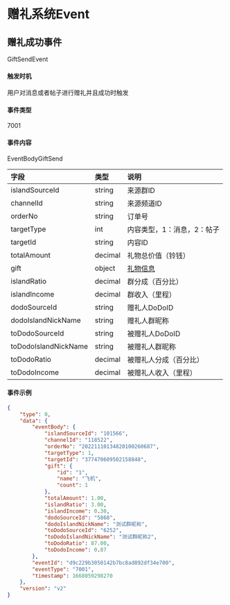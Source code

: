 # 赠礼系统Event


## 赠礼成功事件

GiftSendEvent

#### 触发时机

用户对消息或者帖子进行赠礼并且成功时触发

#### 事件类型

7001

#### 事件内容

EventBodyGiftSend

|字段|类型|说明|
|:---------------|:-----|:---------------|
|islandSourceId|string|来源群ID|
|channelId|string|来源频道ID|
|orderNo|string|订单号|
|targetType|int|内容类型，1：消息，2：帖子|
|targetId|string|内容ID|
|totalAmount|decimal|礼物总价值（铃钱）|
|gift|object|[礼物信息](../api/message.md#礼物信息)|
|islandRatio|decimal|群分成（百分比）|
|islandIncome|decimal|群收入（里程）|
|dodoSourceId|string|赠礼人DoDoID|
|dodoIslandNickName|string|赠礼人群昵称|
|toDodoSourceId|string|被赠礼人DoDoID|
|toDodoIslandNickName|string|被赠礼人群昵称|
|toDodoRatio|decimal|被赠礼人分成（百分比）|
|toDodoIncome|decimal|被赠礼人收入（里程）|

#### 事件示例

```json
{
    "type": 0,
    "data": {
        "eventBody": {
            "islandSourceId": "101566",
            "channelId": "118522",
            "orderNo": "20221110134820100260687",
            "targetType": 1,
            "targetId": "377470609502158848",
            "gift": {
                "id": "1",
                "name": "飞机",
                "count": 1
            },
            "totalAmount": 1.00,
            "islandRatio": 3.00,
            "islandIncome": 0.30,
            "dodoSourceId": "5868",
            "dodoIslandNickName": "测试群昵称",
            "toDodoSourceId": "6252",
            "toDodoIslandNickName": "测试群昵称2",
            "toDodoRatio": 87.00,
            "toDodoIncome": 0.87
        },
        "eventId": "d9c229b3050142b7bc8ad892df34e700",
        "eventType": "7001",
        "timestamp": 1668059298270
    },
    "version": "v2"
}
```